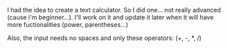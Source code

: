 I had the idea to create a text calculator.
So I did one... not really advanced (cause i'm beginner...).
I'll work on it and update it later when it will have more fuctionalities (power, parentheses...)

Also, the input needs no spaces and only these operators: (+, -, *, /)
